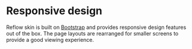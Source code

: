 # Responsive design

Reflow skin is built on [Bootstrap][bootstrap] and provides responsive design features out of the
box. The page layouts are rearranged for smaller screens to provide a good viewing experience.

[bootstrap]: http://getbootstrap.com
